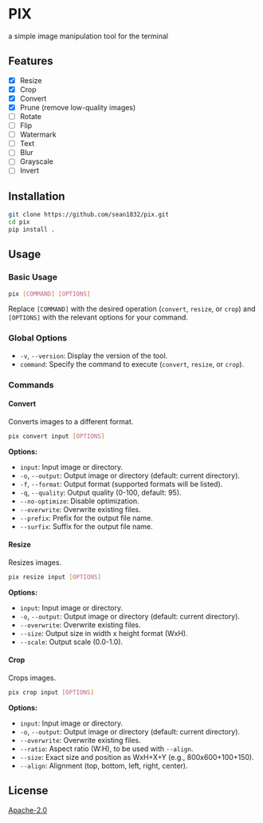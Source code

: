 # PIX
a simple image manipulation tool for the terminal

## Features
- [x] Resize
- [x] Crop
- [x] Convert
- [x] Prune (remove low-quality images)
- [ ] Rotate
- [ ] Flip
- [ ] Watermark
- [ ] Text
- [ ] Blur
- [ ] Grayscale
- [ ] Invert

## Installation
```bash
git clone https://github.com/sean1832/pix.git
cd pix
pip install .
```

## Usage

### Basic Usage

```sh
pix [COMMAND] [OPTIONS]
```

Replace `[COMMAND]` with the desired operation (`convert`, `resize`, or `crop`) and `[OPTIONS]` with the relevant options for your command.

### Global Options

- `-v`, `--version`: Display the version of the tool.
- `command`: Specify the command to execute (`convert`, `resize`, or `crop`).

### Commands

#### Convert

Converts images to a different format.

```sh
pix convert input [OPTIONS]
```

**Options:**

- `input`: Input image or directory.
- `-o`, `--output`: Output image or directory (default: current directory).
- `-f`, `--format`: Output format (supported formats will be listed).
- `-q`, `--quality`: Output quality (0-100, default: 95).
- `--no-optimize`: Disable optimization.
- `--overwrite`: Overwrite existing files.
- `--prefix`: Prefix for the output file name.
- `--surfix`: Suffix for the output file name.

#### Resize

Resizes images.

```sh
pix resize input [OPTIONS]
```

**Options:**

- `input`: Input image or directory.
- `-o`, `--output`: Output image or directory (default: current directory).
- `--overwrite`: Overwrite existing files.
- `--size`: Output size in width x height format (WxH).
- `--scale`: Output scale (0.0-1.0).

#### Crop

Crops images.

```sh
pix crop input [OPTIONS]
```

**Options:**

- `input`: Input image or directory.
- `-o`, `--output`: Output image or directory (default: current directory).
- `--overwrite`: Overwrite existing files.
- `--ratio`: Aspect ratio (W:H), to be used with `--align`.
- `--size`: Exact size and position as WxH+X+Y (e.g., 800x600+100+150).
- `--align`: Alignment (top, bottom, left, right, center).

## License
[Apache-2.0](LICENSE)

